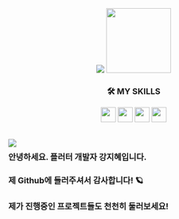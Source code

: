 


<!-- ![image](https://user-images.githubusercontent.com/47681139/203945471-44ce8b14-cd7e-4059-a2f6-f46765ed9599.png) -->
<div align="center">
  <img src="https://user-images.githubusercontent.com/47681139/203945471-44ce8b14-cd7e-4059-a2f6-f46765ed9599.png">
  <img src="https://user-images.githubusercontent.com/47681139/205215137-352c6ad6-632b-41b9-9c91-6454c5034234.gif" width="130"></div>  

<div align="center"><h3>🛠 MY SKILLS</h3></div>  

<p align="center">
<img src="https://img.shields.io/badge/Dart-0175C2?style=flat&logo=Dart&logoColor=FFFFFF", height="30"> <img src="https://img.shields.io/badge/Flutter-02569B?style=flat&logo=Flutter&logoColor=FFFFFF" height="30"> <img src="https://img.shields.io/badge/Git-F05032?style=flat&logo=Git&logoColor=FFFFFF" height="30"> <img src="https://img.shields.io/badge/GetX-5C0EB0?style=flat&logoColor=FFFFFF" height="30">
  </p>
  




<br>

<div style = "float:left;"><img src="https://github-readme-stats.vercel.app/api?username=Yellowtoast&theme=graywhite&show_icons=true", align="left">
 <h3>  안녕하세요. 플러터 개발자 강지혜입니다.</h3><h3>  제 Github에 들러주셔서 감사합니다! 🪐</h3><h3>  제가 진행중인 프로젝트들도 천천히 둘러보세요!</h3>
</div>
<!-- 
![Anurag's GitHub stats](https://github-readme-stats.vercel.app/api?username=Yellowtoast&theme=graywhite&show_icons=true)</div>
<div style="display:inline-block;vertical-align:top;"> -->
 
